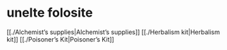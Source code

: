 # unelte folosite
[[./Alchemist’s supplies|Alchemist’s supplies]]	
[[./Herbalism kit|Herbalism kit]]
[[./Poisoner’s Kit|Poisoner’s Kit]]
